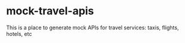 # mock-travel-apis
This is a place to generate mock APIs for travel services: taxis, flights, hotels, etc
